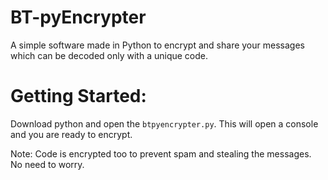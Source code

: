 # BT-pyEncrypter
A simple software made in Python to encrypt and share your messages which can be decoded only with a unique code.

# Getting Started:
Download python and open the `btpyencrypter.py`. This will open a console and you are ready to encrypt.



Note: Code is encrypted too to prevent spam and stealing the messages. No need to worry.
